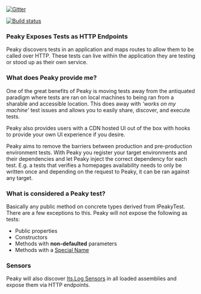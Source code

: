 [![Gitter](https://badges.gitter.im/PhillipPruett/Peaky.svg)](https://gitter.im/PhillipPruett/Peaky?utm_source=badge&utm_medium=badge&utm_campaign=pr-badge)

[![Build status](https://ci.appveyor.com/api/projects/status/5ui79hatbw9k5yas/branch/master?svg=true)](https://ci.appveyor.com/project/PhillipPruett/peaky/branch/master)

### Peaky Exposes Tests as HTTP Endpoints
Peaky discovers tests in an application and maps routes to allow them to be called over HTTP. These tests can live within the application they are testing or stood up as their own service.
### What does Peaky provide me?
One of the great benefits of Peaky is moving tests away from the antiquated paradigm where tests are ran on local machines to being ran from a sharable and accessible location. This does away with _‘works on my machine’_ test issues and allows you to easily share, discover, and execute tests.

Peaky also provides users with a CDN hosted UI out of the box with hooks to provide your own UI experience if you desire.

Peaky aims to remove the barriers between production and pre-production environment tests. With Peaky you register your target environments and their dependencies and let Peaky inject the correct dependency for each test.  E.g. a tests that verifies a homepages availability needs to only be written once and depending on the request to Peaky, it can be ran against any target. 
### What is considered a Peaky test?
Basically any public method on concrete types derived from IPeakyTest. There are a few exceptions to this. Peaky will not expose the following as tests:
* Public properties
* Constructors
* Methods with **non-defaulted** parameters
* Methods with a [Special Name](https://msdn.microsoft.com/en-us/library/system.reflection.methodbase.isspecialname(v=vs.110).aspx)

### Sensors
Peaky will also discover [Its.Log Sensors](https://github.com/jonsequitur/Its.Log) in all loaded assemblies and expose them via HTTP endpoints.